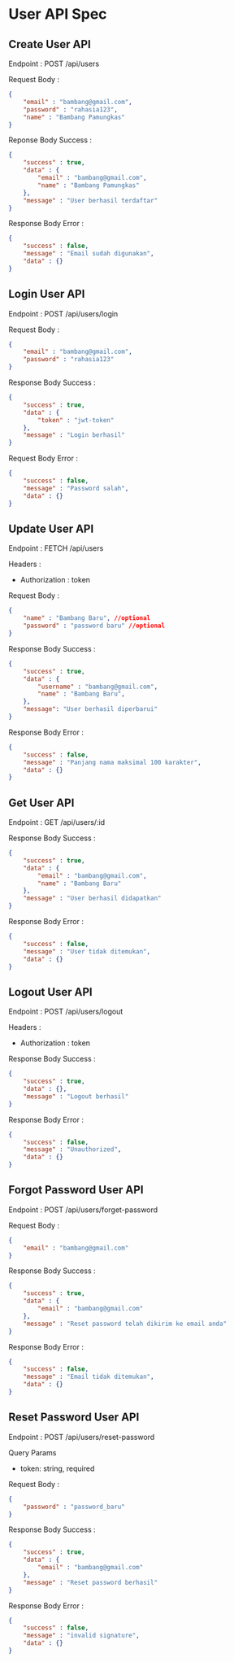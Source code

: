 # User API Spec

## Create User API

Endpoint : POST /api/users

Request Body : 

```json
{
    "email" : "bambang@gmail.com",
    "password" : "rahasia123",
    "name" : "Bambang Pamungkas"
}
```

Reponse Body Success : 

```json
{
    "success" : true,
    "data" : {
        "email" : "bambang@gmail.com",
        "name" : "Bambang Pamungkas"
    },
    "message" : "User berhasil terdaftar"
}
```
Response Body Error : 

```json
{
    "success" : false,
    "message" : "Email sudah digunakan",
    "data" : {}
}
```

## Login User API

Endpoint : POST /api/users/login

Request Body : 

```json
{
    "email" : "bambang@gmail.com",
    "password" : "rahasia123"
}
```

Response Body Success : 

```json
{
    "success" : true,
    "data" : {
        "token" : "jwt-token"
    },
    "message" : "Login berhasil"
}
```

Request Body Error : 

```json
{
    "success" : false,
    "message" : "Password salah",
    "data" : {}
}
```

## Update User API

Endpoint : FETCH /api/users

Headers : 
- Authorization : token

Request Body : 

```json
{
    "name" : "Bambang Baru", //optional
    "password" : "password baru" //optional
}
```

Response Body Success : 

```json
{
    "success" : true,
    "data" : {
        "username" : "bambang@gmail.com",
        "name" : "Bambang Baru",
    },
    "message": "User berhasil diperbarui"
}
```

Response Body Error : 

```json
{
    "success" : false,
    "message" : "Panjang nama maksimal 100 karakter",
    "data" : {}
}
```

## Get User API

Endpoint : GET /api/users/:id

Response Body Success : 

```json
{
    "success" : true,
    "data" : {
        "email" : "bambang@gmail.com",
        "name" : "Bambang Baru"
    },
    "message" : "User berhasil didapatkan"
}
```

Response Body Error : 

```json
{
    "success" : false,
    "message" : "User tidak ditemukan",
    "data" : {}
}
```

## Logout User API

Endpoint : POST /api/users/logout

Headers : 
- Authorization : token

Response Body Success : 

```json
{
    "success" : true,
    "data" : {},
    "message" : "Logout berhasil"
}
```

Response Body Error : 

```json
{
    "success" : false,
    "message" : "Unauthorized",
    "data" : {}
}
```

## Forgot Password User API

Endpoint : POST /api/users/forget-password

Request Body : 

```json
{
    "email" : "bambang@gmail.com"
}
```

Response Body Success : 

```json
{
    "success" : true,
    "data" : {
        "email" : "bambang@gmail.com"
    },
    "message" : "Reset password telah dikirim ke email anda"
}
```

Response Body Error : 

```json
{
    "success" : false,
    "message" : "Email tidak ditemukan",
    "data" : {}
}
```

## Reset Password User API

Endpoint : POST /api/users/reset-password

Query Params
- token: string, required

Request Body : 

```json
{
    "password" : "password_baru"
}
```

Response Body Success : 

```json
{
    "success" : true,
    "data" : {
        "email" : "bambang@gmail.com"
    },
    "message" : "Reset password berhasil"
}
```

Response Body Error : 

```json
{
    "success" : false,
    "message" : "invalid signature",
    "data" : {}
}
```